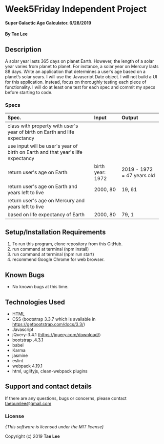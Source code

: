 # Week5Friday Independent Project

#### Super Galactic Age Calculator. 6/28/2019

#### By **Tae Lee**

## Description
A solar year lasts 365 days on planet Earth. However, the length of a solar year varies from planet to planet. For instance, a solar year on Mercury lasts 88 days. Write an application that determines a user’s age based on a planet’s solar years. I will use the Javascript Date object. I will not build a UI for this application. Instead, focus on thoroughly testing each piece of functionality. I will do at least one test for each spec and commit my specs before starting to code.

### Specs
| Spec.                                                   | Input                       | Output                             |
| :------------------------------------------------------ | :-------------------------- | :--------------------------------- |
| class with property with user's year of birth on Earth and life expectancy |          |                                    |
| use input will be user's year of birth on Earth and that year's life expectancy |     |                                    |
| return user's age on Earth                              | birth year: 1972            | 2019 - 1972 = 47 years old         |
| return user's age on Earth and years left to live       | 2000, 80                    | 19, 61                             |
| return user's age on Mercury and years left to live     |                             |                                    |     
| based on life expectancy of Earth                       | 2000, 80                    | 79, 1                              |




## Setup/Installation Requirements

1. To run this program, clone repository from this GitHub.
2. run command at terminal (npm install)
3. run command at terminal (npm run start)
4. recommend Google Chrome for web browser.

## Known Bugs
* No known bugs at this time.

## Technologies Used
  * HTML
  * CSS (bootstrap 3.3.7 which is available in https://getbootstrap.com/docs/3.3/)
  * Javascript
  * jQuery-3.4.1 (https://jquery.com/download/)
  * bootstrap .4.3.1
  * babel
  * Karma
  * jasmine
  * eslint
  * webpack 4.19.1
  * html, uglifyjs, clean-webpack plugins

## Support and contact details

If there are any questions, bugs or concerns, please contact taebumlee@gmail.com

### License

*{This software is licensed under the MIT license}*

Copyright (c) 2019 **Tae Lee**
